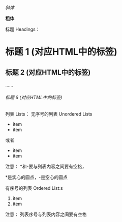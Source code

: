 *斜体*

**粗体**



标题 Headings：
# 标题 1 (对应HTML中的标签)
## 标题 2 (对应HTML中的标签)
......
###### 标题 6 (对应HTML中的标签)



列表 Lists：
无序号的列表 Unordered Lists

* item 
* item

或者

- item
- item

注意： \*和-要与列表内容之间要有空格， 

\*是实心的圆点，-是空心的圆点



有序号的列表 Ordered List:s

1. item
2. item

注意： 列表序号与列表内容之间要有空格